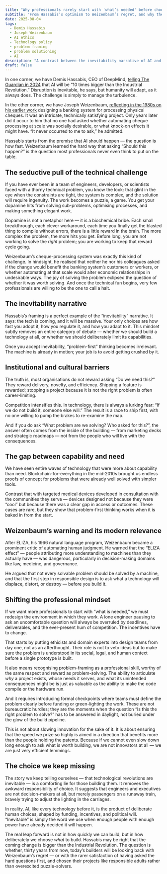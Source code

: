 ```yaml
---
title: "Why professionals rarely start with 'what’s needed' before choosing technology"
subtitle: "From Hassabis’s optimism to Weizenbaum’s regret, and why the right question is still missing"
date: 2025-08-04
tags:
  - Demis Hassabis
  - Joseph Weizenbaum
  - AI ethics
  - Technology policy
  - problem framing
  - problem solutioning
  - AI
description: "A contrast between the inevitability narrative of AI and the hard-learned warnings of Joseph Weizenbaum — and why professionals still rush to build before asking what is truly needed."
draft: false
---
```


In one corner, we have Demis Hassabis, CEO of DeepMind, 
[telling The Guardian in 2024](https://www.theguardian.com/technology/2025/aug/04/demis-hassabis-ai-future-10-times-bigger-than-industrial-revolution-and-10-times-faster) 
that AI will be “10 times bigger than the Industrial Revolution.” Disruption is inevitable, he says, but humanity 
will adapt, as it always does. The challenge is simply to manage the turbulence.

In the other corner, we have Joseph Weizenbaum, 
[reflecting in the 1980s on his earlier work](https://web.archive.org/web/20211002104454/http://tech.mit.edu/V105/N16/weisen.16n.html) designing a banking system for processing physical cheques. It was an intricate, technically satisfying project. Only years later did it occur to him that no one had asked whether automating cheque processing at scale was socially desirable, or what knock-on effects it might have. “It never occurred to me to ask,” he admitted.

Hassabis starts from the premise that AI should happen — the question is how fast. Weizenbaum learned the hard way that asking “Should this happen?” is the question most professionals never even think to put on the table.

## The seductive pull of the technical challenge

If you have ever been in a team of engineers, developers, or scientists faced with a thorny technical problem, you know the look: that glint in the eye when the constraints are tight, the system is complex, and the solution will require ingenuity. The work becomes a puzzle, a game. You get your dopamine hits from solving sub-problems, optimising processes, and making something elegant work.

Dopamine is not a metaphor here — it is a biochemical bribe. Each small breakthrough, each clever workaround, each time you finally get the blasted thing to compile without errors, there is a little reward in the brain. The more complex the problem, the more hits you get. Before long, you are not working to solve the *right* problem; you are working to keep that reward cycle going.

Weizenbaum’s cheque-processing system was exactly this kind of challenge. In hindsight, he realised that neither he nor his colleagues asked if the change would benefit the banking system’s customers or workers, or whether automating at that scale would alter economic relationships in undesirable ways. The joy of solving the problem eclipsed the question of whether it was worth solving. And once the technical fun begins, very few professionals are willing to be the one to call a halt.

## The inevitability narrative

Hassabis’s framing is a perfect example of the “inevitability” narrative. It says: the tech is coming, and it will be massive. Your only choices are how fast you adopt it, how you regulate it, and how you adapt to it. This mindset subtly removes an entire category of debate — whether we should build a technology at all, or whether we should deliberately limit its capabilities.

Once you accept inevitability, “problem-first” thinking becomes irrelevant. The machine is already in motion; your job is to avoid getting crushed by it.

## Institutional and cultural barriers

The truth is, most organisations do not reward asking “Do we need this?” They reward delivery, novelty, and efficiency. Shipping a feature is rewarded; stopping a project because it is not the right problem is often career-limiting.

Competition intensifies this. In technology, there is always a lurking fear: “If we do not build it, someone else will.” The result is a race to ship first, with no one willing to pump the brakes to re-examine the map.

And if you do ask “What problem are we solving? Who asked for this?”, the answer often comes from the inside of the building — from marketing decks and strategic roadmaps — not from the people who will live with the consequences.

## The gap between capability and need

We have seen entire waves of technology that were more about capability than need. Blockchain-for-everything in the mid‑2010s brought us endless proofs of concept for problems that were already well solved with simpler tools.

Contrast that with targeted medical devices developed in consultation with the communities they serve — devices designed not because they were “cool” but because there was a clear gap in access or outcomes. These cases are rare, but they show that problem-first thinking works when it is baked in from the start.

## Weizenbaum’s warning and its modern relevance

After ELIZA, his 1966 natural language program, Weizenbaum became a prominent critic of automating human judgment. He warned that the “ELIZA effect” — people attributing more understanding to machines than they actually have — was dangerous, particularly in decision-making domains like law, medicine, and governance.

He argued that not every solvable problem should be solved by a machine, and that the first step in responsible design is to ask what a technology will displace, distort, or destroy — before you build it.

## Shifting the professional mindset

If we want more professionals to start with “what is needed,” we must redesign the environment in which they work. A lone engineer pausing to ask an uncomfortable question will always be overruled by deadlines, deliverables, and the ever-present hum of competition. The incentives have to change.

That starts by putting ethicists and domain experts into design teams from day one, not as an afterthought. Their role is not to veto ideas but to make sure the problem is understood in its social, legal, and human context before a single prototype is built.

It also means recognising problem-framing as a professional skill, worthy of the same respect and reward as problem-solving. The ability to articulate *why* a project exists, whose needs it serves, and what its unintended consequences might be is just as valuable as the ability to make the code compile or the hardware run.

And it requires introducing formal checkpoints where teams must define the problem clearly before funding or green-lighting the work. These are not bureaucratic hurdles; they are the moments when the question “Is this the right problem to solve?” has to be answered in daylight, not buried under the glow of the build pipeline.

This is not about slowing innovation for the sake of it. It is about ensuring that the speed we prize so highly is aimed in a direction that benefits more than the people holding the patents. Because if we cannot even slow down long enough to ask what is worth building, we are not innovators at all — we are just very efficient lemmings.

## The choice we keep missing

The story we keep telling ourselves — that technological revolutions are inevitable — is a comforting lie for those building them. It removes the awkward responsibility of choice. It suggests that engineers and executives are not decision-makers at all, but merely passengers on a runaway train, bravely trying to adjust the lighting in the carriages.

In reality, AI, like every technology before it, is the product of deliberate human choices, shaped by funding, incentives, and political will. “Inevitable” is simply the word we use when enough people with enough power have already decided it will happen.

The real leap forward is not in how quickly we can build, but in how deliberately we choose *what* to build. Hassabis may be right that the coming change is bigger than the Industrial Revolution. The question is whether, thirty years from now, today’s builders will be looking back with Weizenbaum’s regret — or with the rarer satisfaction of having asked the hard questions first, and chosen their projects like responsible adults rather than overexcited puzzle-solvers.
